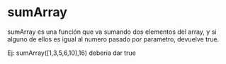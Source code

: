 # sumArray

sumArray es una función que va sumando dos elementos del array, y si alguno de ellos es igual al numero pasado por parametro, devuelve true.

Ej: sumArray([1,3,5,6,10],16) 
deberia dar true
